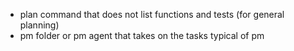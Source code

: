 - plan command that does not list functions and tests (for general planning)
- pm folder or pm agent that takes on the tasks typical of pm